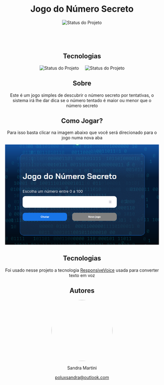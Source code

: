 <h1 align="center">Jogo do Número Secreto</h1>

<div style="display:flex;justify-content:center">
	<img src="https://img.shields.io/badge/pronto-status?style=flat&logo=github&label=status" alt="Status do Projeto" style="margin-bottom:60px" />
</div>


<h2 align="center">Tecnologias</h2>

<div style="display:flex;justify-content:center;gap:20px">
	<img src="https://img.shields.io/badge/HTML5-language?style=for-the-badge&logo=html5&color=rgba(79%2C%2079%2C%2079%2C%201)" alt="Status do Projeto" />
	<img src="https://img.shields.io/badge/javascript-language?style=for-the-badge&logo=javascript&color=rgba(79%2C%2079%2C%2079%2C%201)" alt="Status do Projeto" />
</div>

<h2 align="center">Sobre</h2>

<p align="center">Este é um jogo simples de descubrir o número secreto por tentativas, o sistema irá lhe dar dica se o número tentado é maior ou menor que o número secreto</p>

<h2 align="center">Como Jogar?</h2>

<p align="center">Para isso basta clicar na imagem abaixo que você será direcionado para o jogo numa nova aba</p>

<a href="https://jogo-numero-secreto-poluxolimpo.vercel.app/" target="_noblank"><img src="img/overview.png" alt="Visão Geral do Jogo do Número Secreto" /></a>

<h2 align="center">Tecnologias</h2>

<p align="center">Foi usado nesse projeto a tecnologia <a href="https://responsivevoice.org/" target="_noblank">ResponsiveVoice</a> usada para converter texto em voz</p>

<h2 align="center">Autores</h2>


<div style="display:flex;justify-content:center">
	<img src="https://avatars.githubusercontent.com/u/74827977?v=4" style="width:200px;height:200px;border-radius:200px" /></a>
</div>
<div style="display:flex;justify-content:center;flex-direction:column;align-items:center">
	<p>Sandra Martini</p>
	<a href="mailto://poluxsandra@outlook.com">poluxsandra@outlook.com</a>
</div>
